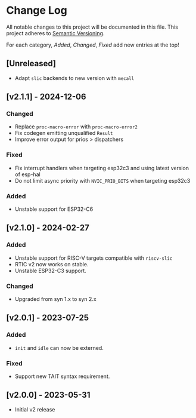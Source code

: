# Change Log

All notable changes to this project will be documented in this file.
This project adheres to [Semantic Versioning](http://semver.org/).

For each category, *Added*, *Changed*, *Fixed* add new entries at the top!

## [Unreleased]

- Adapt `slic` backends to new version with `mecall`

## [v2.1.1] - 2024-12-06

### Changed

- Replace `proc-macro-error` with `proc-macro-error2`
- Fix codegen emitting unqualified `Result`
- Improve error output for prios > dispatchers

### Fixed

- Fix interrupt handlers when targeting esp32c3 and using latest version of esp-hal
- Do not limit async priority with `NVIC_PRIO_BITS` when targeting esp32c3
### Added

- Unstable support for ESP32-C6

## [v2.1.0] - 2024-02-27

### Added

- Unstable support for RISC-V targets compatible with `riscv-slic`
- RTIC v2 now works on stable.
- Unstable ESP32-C3 support.

### Changed

- Upgraded from syn 1.x to syn 2.x

## [v2.0.1] - 2023-07-25

### Added

- `init` and `idle` can now be externed.

### Fixed

- Support new TAIT syntax requirement.

## [v2.0.0] - 2023-05-31

- Initial v2 release
